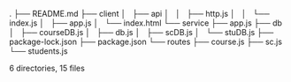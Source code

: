 .
├── README.md
├── client
│   ├── api
│   │   ├── http.js
│   │   └── index.js
│   ├── app.js
│   └── index.html
└── service
    ├── app.js
    ├── db
    │   ├── courseDB.js
    │   ├── db.js
    │   ├── scDB.js
    │   └── stuDB.js
    ├── package-lock.json
    ├── package.json
    └── routes
        ├── course.js
        ├── sc.js
        └── students.js

6 directories, 15 files
